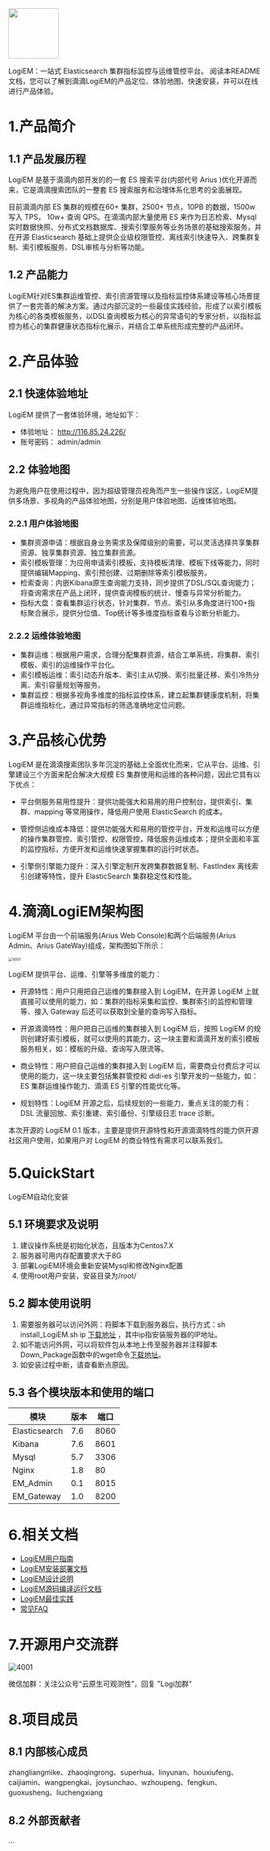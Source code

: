 <img src="http://116.85.24.226/images/5002.jpg" height="100"/> 

LogiEM：一站式 Elasticsearch 集群指标监控与运维管控平台。
阅读本README文档，您可以了解到滴滴LogiEM的产品定位、体验地图、快速安装，并可以在线进行产品体验。

# 1.产品简介

## 1.1 产品发展历程

LogiEM 是基于滴滴内部开发的的一套 ES 搜索平台(内部代号 Arius )优化开源而来，它是滴滴搜索团队的一整套 ES 搜索服务和治理体系化思考的全面展现。

目前滴滴内部 ES 集群的规模在60+ 集群，2500+ 节点，10PB 的数据，1500w 写入 TPS， 10w+ 查询 QPS。在滴滴内部大量使用 ES 来作为日志检索、Mysql 实时数据快照、分布式文档数据库、搜索引擎服务等业务场景的基础搜索服务，并在开源 Elasticsearch 基础上提供企业级权限管控、离线索引快速导入、跨集群复制、索引模板服务、DSL审核与分析等功能。

## 1.2 产品能力

LogiEM针对ES集群运维管控、索引资源管理以及指标监控体系建设等核心场景提供了一套完善的解决方案。通过内部沉淀的一些最佳实践经验，形成了以索引模板为核心的各类模板服务，以DSL查询模板为核心的异常语句的专家分析，以指标监控为核心的集群健康状态指标化展示，并结合工单系统形成完整的产品闭环。

# 2.产品体验

## 2.1 快速体验地址

LogiEM 提供了一套体验环境，地址如下：

- 体验地址： http://116.85.24.226/
- 账号密码： admin/admin

## 2.2 体验地图

为避免用户在使用过程中，因为超级管理员视角而产生一些操作误区，LogiEM提供多场景、多视角的产品体验地图，分别是用户体验地图、运维体验地图。

### 2.2.1 用户体验地图

- 集群资源申请：根据自身业务需求及保障级别的需要，可以灵活选择共享集群资源、独享集群资源、独立集群资源。
- 索引模板管理：为应用申请索引模板，支持模板清理、模板下线等能力，同时提供编辑Mapping、索引预创建、过期删除等索引模板服务。
- 检索查询：内嵌Kibana原生查询能力支持，同步提供了DSL/SQL查询能力；将查询需求在产品上闭环，提供查询模板的统计、慢查与异常分析能力。
- 指标大盘：查看集群运行状态，针对集群、节点、索引从多角度进行100+指标聚合展示，提供分位值、Top统计等多维度指标查看与诊断分析能力。

### 2.2.2 运维体验地图

- 集群运维：根据用户需求，合理分配集群资源，结合工单系统，将集群、索引模板、索引的运维操作平台化。
- 索引模板运维：索引动态升版本、索引主从切换、索引批量迁移、索引冷热分离、索引容量规划等服务。
- 集群监控：根据多视角多维度的指标监控体系，建立起集群健康度机制，将集群运维指标化，通过异常指标的筛选准确地定位问题。

# 3.产品核心优势

LogiEM 是在滴滴搜索团队多年沉淀的基础上全面优化而来，它从平台、运维、引擎建设三个方面来配合解决大规模 ES 集群使用和运维的各种问题，因此它具有以下优点：

- 平台侧服务易用性提升：提供功能强大和易用的用户控制台，提供索引、集群、mapping 等常用操作，降低用户使用 ElasticSearch 的成本。

- 管控侧运维成本降低：提供功能强大和易用的管控平台，开发和运维可以方便的操作集群管控、索引管控、权限管控，降低服务运维成本；提供全面和丰富的监控指标，方便开发和运维快速掌握集群的运行时状态。
- 引擎侧引擎能力提升：深入引擎定制开发跨集群数据复制、FastIndex 离线索引创建等特性，提升 ElasticSearch 集群稳定性和性能。

# 4.滴滴LogiEM架构图

LogiEM 平台由一个前端服务(Arius Web Console)和两个后端服务(Arius Admin、Arius GateWay)组成，架构图如下所示：

<img src="http://116.85.24.226/images/4001.png" alt="4001" style="zoom:50%;" />

LogiEM 提供平台、运维、引擎等多维度的能力：

- 开源特性：用户只用把自己运维的集群接入到 LogiEM，在开源 LogiEM 上就直接可以使用的能力，如：集群的指标采集和监控、集群索引的监控和管理等、接入 Gateway 后还可以获取到全量的查询写入指标。

- 开源滴滴特性：用户把自己运维的集群接入到 LogiEM 后，按照 LogiEM 的规则创建好索引模板，就可以使用的其能力，这一块主要和滴滴开发的索引模板服务相关，如：模板的升级、查询写入限流等。

- 商业特性：用户把自己运维的集群接入到 LogiEM 后，需要商业付费后才可以使用的能力，这一块主要包括集群管控和 didi-es 引擎开发的一些能力，如：ES 集群运维操作能力、滴滴 ES 引擎的性能优化等。

- 规划特性：LogiEM 开源之后，后续规划的一些能力，重点关注的能力有：DSL 流量回放、索引重建、索引备份、引擎级日志 trace 诊断。

本次开源的 LogiEM 0.1 版本，主要是提供开源特性和开源滴滴特性的能力供开源社区用户使用，如果用户对 LogiEM  的商业特性有需求可以联系我们。

# 5.QuickStart

LogiEM自动化安装

## 5.1 环境要求及说明

1. 建议操作系统是初始化状态，且版本为Centos7.X
2. 服务器可用内存配置要求大于8G
3. 部署LogiEM环境会重新安装Mysql和修改Nginx配置
4. 使用root用户安装，安装目录为/root/

## 5.2 脚本使用说明

1. 需要服务器可以访问外网：将脚本下载到服务器后，执行方式：sh install_LogiEM.sh ip [下载地址](https://logi-em.s3.didiyunapi.com/install_LogiEM.sh)
   ，其中ip指安装服务器的IP地址。
2. 如不能访问外网，可以将软件包从本地上传至服务器并注释脚本Down_Package函数中的wget命令[下载地址](https://logi-em.s3.didiyunapi.com/LogiEM_pack.tar.gz)。
3. 如安装过程中断，请查看断点原因。

## 5.3 各个模块版本和使用的端口

| 模块          | 版本 | 端口 |
| ------------- | ---- | ---- |
| Elasticsearch | 7.6  | 8060 |
| Kibana        | 7.6  | 8601 |
| Mysql         | 5.7  | 3306 |
| Nginx         | 1.8  | 80   |
| EM_Admin      | 0.1  | 8015 |
| EM_Gateway    | 1.0  | 8200 |

# 6.相关文档

- [LogiEM用户指南](./doc/LogiEM用户指南.md)
- [LogiEM安装部署文档](./doc/LogiEM安装部署文档.md)
- [LogiEM设计说明](./doc/LogiEM设计说明.md)
- [LogiEM源码编译运行文档](doc/LogiEM源码编译运行文档.md)
- [LogiEM最佳实践](./doc/LogiEM最佳实践.md)
- [常见FAQ](./doc/常见FAQ.md)

# 7.开源用户交流群

<img src="http://116.85.24.226/images/4002.png" alt="4001" />

微信加群：关注公众号“云原生可观测性”，回复 "Logi加群"

# 8.项目成员

## 8.1 内部核心成员

zhangliangmike、zhaoqingrong、superhua、linyunan、houxiufeng、caijiamin、wangpengkai、joysunchao、wzhoupeng、fengkun、guoxusheng、liuchengxiang

## 8.2 外部贡献者

...
